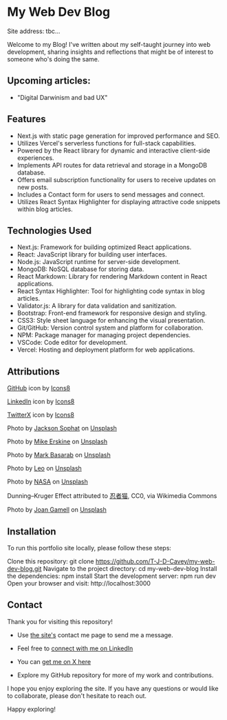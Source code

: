 # My Web Dev Blog

Site address: tbc...

Welcome to my Blog! I've written about my self-taught journey into web development, sharing insights and reflections that might be of interest to someone who's doing the same.

## Upcoming articles:

- "Digital Darwinism and bad UX"

## Features

- Next.js with static page generation for improved performance and SEO.
- Utilizes Vercel's serverless functions for full-stack capabilities.
- Powered by the React library for dynamic and interactive client-side experiences.
- Implements API routes for data retrieval and storage in a MongoDB database.
- Offers email subscription functionality for users to receive updates on new posts.
- Includes a Contact form for users to send messages and connect.
- Utilizes React Syntax Highlighter for displaying attractive code snippets within blog articles.

## Technologies Used

- Next.js: Framework for building optimized React applications.
- React: JavaScript library for building user interfaces.
- Node.js: JavaScript runtime for server-side development.
- MongoDB: NoSQL database for storing data.
- React Markdown: Library for rendering Markdown content in React applications.
- React Syntax Highlighter: Tool for highlighting code syntax in blog articles.
- Validator.js: A library for data validation and sanitization.
- Bootstrap: Front-end framework for responsive design and styling.
- CSS3: Style sheet language for enhancing the visual presentation.
- Git/GitHub: Version control system and platform for collaboration.
- NPM: Package manager for managing project dependencies.
- VSCode: Code editor for development.
- Vercel: Hosting and deployment platform for web applications.

## Attributions

<a target="_blank" href="https://icons8.com/icon/62856/github">GitHub</a> icon by <a target="_blank" href="https://icons8.com">Icons8</a>

<a target="_blank" href="https://icons8.com/icon/8808/linkedin">LinkedIn</a> icon by <a target="_blank" href="https://icons8.com">Icons8</a>

<a target="_blank" href="https://icons8.com/icon/A4DsujzAX4rw/twitterx">TwitterX</a> icon by <a target="_blank" href="https://icons8.com">Icons8</a>

Photo by <a href="https://unsplash.com/@jacksonsophat?utm_content=creditCopyText&utm_medium=referral&utm_source=unsplash">Jackson Sophat</a> on <a href="https://unsplash.com/photos/orange-plastic-blocks-on-white-surface-_t-l5FFH8VA?utm_content=creditCopyText&utm_medium=referral&utm_source=unsplash">Unsplash</a>

Photo by <a href="https://unsplash.com/@mikejerskine?utm_content=creditCopyText&utm_medium=referral&utm_source=unsplash">Mike Erskine</a> on <a href="https://unsplash.com/photos/people-having-a-bonfire-S_VbdMTsdiA?utm_content=creditCopyText&utm_medium=referral&utm_source=unsplash">Unsplash</a>

Photo by <a href="https://unsplash.com/@markbasarabvisuals?utm_content=creditCopyText&utm_medium=referral&utm_source=unsplash">Mark Basarab</a> on <a href="https://unsplash.com/photos/brown-bear-sitting-on-grass-field-y421kXlUOQk?utm_content=creditCopyText&utm_medium=referral&utm_source=unsplash">Unsplash</a>

Photo by <a href="https://unsplash.com/@leo_visions_?utm_content=creditCopyText&utm_medium=referral&utm_source=unsplash">Leo</a> on <a href="https://unsplash.com/photos/empty-street-in-between-of-tall-trees-during-golden-hour-gyIRjKPXupE?utm_content=creditCopyText&utm_medium=referral&utm_source=unsplash">Unsplash</a>

Photo by <a href="https://unsplash.com/@nasa?utm_content=creditCopyText&utm_medium=referral&utm_source=unsplash">NASA</a> on <a href="https://unsplash.com/photos/photo-of-outer-space-Q1p7bh3SHj8?utm_content=creditCopyText&utm_medium=referral&utm_source=unsplash">Unsplash</a>

Dunning–Kruger Effect attributed to <a href="https://commons.wikimedia.org/wiki/File:Dunning%E2%80%93Kruger_Effect_01.svg">忍者猫</a>, CC0, via Wikimedia Commons

Photo by <a href="https://unsplash.com/@gamell?utm_content=creditCopyText&utm_medium=referral&utm_source=unsplash">Joan Gamell</a> on <a href="https://unsplash.com/photos/black-flat-screen-computer-monitor-ZS67i1HLllo?utm_content=creditCopyText&utm_medium=referral&utm_source=unsplash">Unsplash</a>


## Installation

To run this portfolio site locally, please follow these steps:

Clone this repository: git clone https://github.com/T-J-D-Cavey/my-web-dev-blog.git
Navigate to the project directory: cd my-web-dev-blog
Install the dependencies: npm install
Start the development server: npm run dev
Open your browser and visit: http://localhost:3000

## Contact

Thank you for visiting this repository!

- Use <a target="_blank" href="/">the site's</a> contact me page to send me a message.

- Feel free to <a href="https://uk.linkedin.com/in/timothy-cavey-69b453169" target="_blank">connect with me on LinkedIn</a>

- You can <a href="https://twitter.com/TJDCavey" target="_blank">get me on X here</a>
- Explore my GitHub repository for more of my work and contributions.

I hope you enjoy exploring the site. If you have any questions or would like to collaborate, please don't hesitate to reach out.

Happy exploring!
